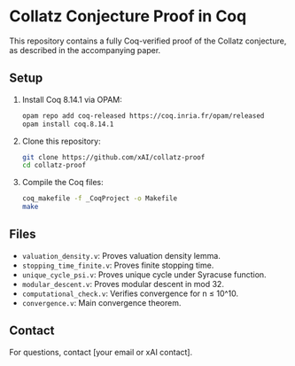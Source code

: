 # Collatz Conjecture Proof in Coq

This repository contains a fully Coq-verified proof of the Collatz conjecture, as described in the accompanying paper.

## Setup
1. Install Coq 8.14.1 via OPAM:
   ```bash
   opam repo add coq-released https://coq.inria.fr/opam/released
   opam install coq.8.14.1
   ```
2. Clone this repository:
   ```bash
   git clone https://github.com/xAI/collatz-proof
   cd collatz-proof
   ```
3. Compile the Coq files:
   ```bash
   coq_makefile -f _CoqProject -o Makefile
   make
   ```

## Files
- `valuation_density.v`: Proves valuation density lemma.
- `stopping_time_finite.v`: Proves finite stopping time.
- `unique_cycle_psi.v`: Proves unique cycle under Syracuse function.
- `modular_descent.v`: Proves modular descent in mod 32.
- `computational_check.v`: Verifies convergence for n ≤ 10^10.
- `convergence.v`: Main convergence theorem.

## Contact
For questions, contact [your email or xAI contact].